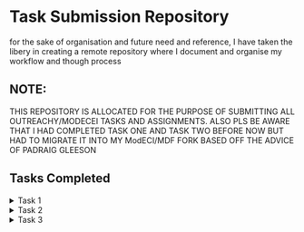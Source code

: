 # Task Submission Repository
for the sake of organisation and future need and reference, I have taken the libery in creating a remote repository where I document and organise my workflow and though process

## NOTE:
THIS REPOSITORY IS ALLOCATED FOR THE PURPOSE OF SUBMITTING ALL OUTREACHY/MODECEI TASKS AND ASSIGNMENTS.
ALSO PLS BE AWARE THAT I HAD COMPLETED TASK ONE AND TASK TWO BEFORE NOW BUT HAD TO MIGRATE IT INTO MY ModECI/MDF FORK BASED OFF THE ADVICE OF PADRAIG GLEESON

## Tasks Completed
<details>
<summary>
Task 1
</summary>

1. [Summary of how to generate the documenation after making changes to the MDF codes/examples](https://github.com/mqnifestkelvin/ModECI_starter_setup/tree/Main/ModeCEI_task_1)

2. [MDF dependencies for python v37](https://github.com/mqnifestkelvin/ModECI_starter_setup/blob/Main/ModeCEI_task_1/pip_freeze_py_v37_to_v311/pip_freeze_py_v37.md)

3. [MDF dependencies for pythonv38](https://github.com/mqnifestkelvin/ModECI_starter_setup/blob/Main/ModeCEI_task_1/pip_freeze_py_v37_to_v311/pip_freeze_py_v38.md)

4. [MDF dependencies for python v39](https://github.com/mqnifestkelvin/ModECI_starter_setup/blob/Main/ModeCEI_task_1/pip_freeze_py_v37_to_v311/pip_freeze_py_v39.md)

5. [MDF dependencies for python v310](https://github.com/mqnifestkelvin/ModECI_starter_setup/blob/Main/ModeCEI_task_1/pip_freeze_py_v37_to_v311/pip_freeze_py_v310.md)

6. [MDF dependencies for python v311](https://github.com/mqnifestkelvin/ModECI_starter_setup/blob/Main/ModeCEI_task_1/pip_freeze_py_v37_to_v311/pip_freeze_py_v311.md)
</details>

<details>
<summary>
Task 2
</summary>

1. [SimpleExample task](https://github.com/mqnifestkelvin/ModECI_starter_setup/tree/Main/SimpleExample_task)
</details>

<details>
<summary>
Task 3
</summary>
1. [Creating a four layered keras model](https://github.com/mqnifestkelvin/MDF/blob/main/Outreachy_application/Keras_to_mdf_using_Iris_data_set/train_keras_with_iris_data.ipynb)
2. [Converting a keras model to mdf](https://github.com/mqnifestkelvin/MDF/blob/main/Outreachy_application/Keras_to_mdf_using_Iris_data_set/keras_to_mdf.ipynb)
<details>

